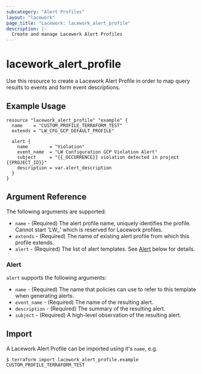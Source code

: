 ```yaml
---
subcategory: "Alert Profiles"
layout: "lacework"
page_title: "Lacework: lacework_alert_profile"
description: |-
  Create and manage Lacework Alert Profiles
---
```


# lacework\_alert\_profile

Use this resource to create a Lacework Alert Profile in order to map query results to events and form event descriptions.

## Example Usage

```hcl
resource "lacework_alert_profile" "example" {
  name    = "CUSTOM_PROFILE_TERRAFORM_TEST"
  extends = "LW_CFG_GCP_DEFAULT_PROFILE"

  alert {
    name        = "Violation"
    event_name  = "LW Configuration GCP Violation Alert"
    subject     = "{{_OCCURRENCE}} violation detected in project {{PROJECT_ID}}"
    description = var.alert_description
  }
}
```

## Argument Reference

The following arguments are supported:

* `name` - (Required) The alert profile name, uniquely identifies the profile. Cannot start 'LW_' which is reserved for Lacework profiles.
* `extends` - (Required) The name of existing alert profile from which this profile extends.
* `alert` - (Required) The list of alert templates. See [Alert](#alert) below for details.
### Alert

`alert` supports the following arguments:

* `name` - (Required) The name that policies can use to refer to this template when generating alerts.
* `event_name` - (Required) The name of the resulting alert.
* `description` - (Required) The summary of the resulting alert.
* `subject` - (Required) A high-level observation of the resulting alert.

## Import

A Lacework Alert Profile can be imported using it's `name`, e.g.

```
$ terraform import lacework_alert_profile.example CUSTOM_PROFILE_TERRAFORM_TEST
```
